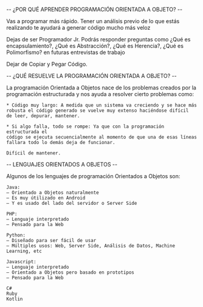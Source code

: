 -- ¿POR QUÉ APRENDER PROGRAMACIÓN ORIENTADA A OBJETO? --

Vas a programar más rápido. Tener un análisis previo de lo que estás realizando
te ayudará a generar código mucho más veloz

Dejas de ser Programador Jr. Podrás responder preguntas como ¿Qué es encapsulamiento?,
¿Qué es Abstracción?, ¿Qué es Herencia?, ¿Qué es Polimorfismo? en futuras entrevistas de trabajo

Dejar de Copiar y Pegar Código.



-- ¿QUÉ RESUELVE LA PROGRAMACIÓN ORIENTADA A OBJETO? --

La programación Orientada a Objetos nace de los problemas creados por la
programación estructurada y nos ayuda a resolver cierto problemas como:

    * Código muy largo: A medida que un sistema va creciendo y se hace más
    robusta el código generado se vuelve muy extenso haciéndose difícil
    de leer, depurar, mantener.

    * Si algo falla, todo se rompe: Ya que con la programación estructurada el
    código se ejecuta secuencialmente al momento de que una de esas líneas
    fallara todo lo demás deja de funcionar.

    Difícil de mantener.



-- LENGUAJES ORIENTADOS A OBJETOS --

Algunos de los lenguajes de programación Orientados a Objetos son:

    Java:
    – Orientado a Objetos naturalmente
    – Es muy útilizado en Android
    – Y es usado del lado del servidor o Server Side

    PHP:
    – Lenguaje interpretado
    – Pensado para la Web
    
    Python:
    – Diseñado para ser fácil de usar
    – Múltiples usos: Web, Server Side, Análisis de Datos, Machine Learning, etc
    
    Javascript:
    – Lenguaje interpretado
    – Orientado a Objetos pero basado en prototipos
    – Pensado para la Web
    
    C#
    Ruby
    Kotlin